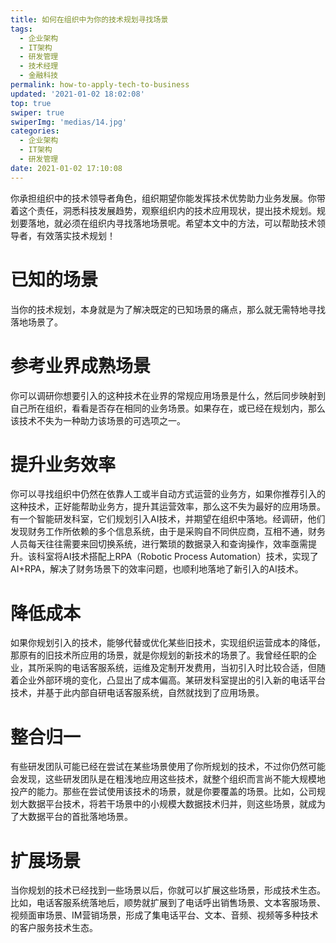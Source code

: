 ```yaml
---
title: 如何在组织中为你的技术规划寻找场景
tags:
  - 企业架构
  - IT架构
  - 研发管理
  - 技术经理
  - 金融科技
permalink: how-to-apply-tech-to-business
updated: '2021-01-02 18:02:08'
top: true
swiper: true
swiperImg: 'medias/14.jpg'
categories:
  - 企业架构
  - IT架构
  - 研发管理
date: 2021-01-02 17:10:08
---
```



你承担组织中的技术领导者角色，组织期望你能发挥技术优势助力业务发展。你带着这个责任，洞悉科技发展趋势，观察组织内的技术应用现状，提出技术规划。规划要落地，就必须在组织内寻找落地场景呢。希望本文中的方法，可以帮助技术领导者，有效落实技术规划！

# 已知的场景
当你的技术规划，本身就是为了解决既定的已知场景的痛点，那么就无需特地寻找落地场景了。

# 参考业界成熟场景
你可以调研你想要引入的这种技术在业界的常规应用场景是什么，然后同步映射到自己所在组织，看看是否存在相同的业务场景。如果存在，或已经在规划内，那么该技术不失为一种助力该场景的可选项之一。

# 提升业务效率
你可以寻找组织中仍然在依靠人工或半自动方式运营的业务方，如果你推荐引入的这种技术，正好能帮助业务方，提升其运营效率，那么这不失为最好的应用场景。有一个智能研发科室，它们规划引入AI技术，并期望在组织中落地。经调研，他们发现财务工作所依赖的多个信息系统，由于是采购自不同供应商，互相不通，财务人员每天往往需要来回切换系统，进行繁琐的数据录入和查询操作，效率亟需提升。该科室将AI技术搭配上RPA（Robotic Process Automation）技术，实现了AI+RPA，解决了财务场景下的效率问题，也顺利地落地了新引入的AI技术。

# 降低成本
如果你规划引入的技术，能够代替或优化某些旧技术，实现组织运营成本的降低，那原有的旧技术所应用的场景，就是你规划的新技术的场景了。我曾经任职的企业，其所采购的电话客服系统，运维及定制开发费用，当初引入时比较合适，但随着企业外部环境的变化，凸显出了成本偏高。某研发科室提出的引入新的电话平台技术，并基于此内部自研电话客服系统，自然就找到了应用场景。

# 整合归一
有些研发团队可能已经在尝试在某些场景使用了你所规划的技术，不过你仍然可能会发现，这些研发团队是在粗浅地应用这些技术，就整个组织而言尚不能大规模地投产的能力。那些在尝试使用该技术的场景，就是你要覆盖的场景。比如，公司规划大数据平台技术，将若干场景中的小规模大数据技术归并，则这些场景，就成为了大数据平台的首批落地场景。

# 扩展场景
当你规划的技术已经找到一些场景以后，你就可以扩展这些场景，形成技术生态。比如，电话客服系统落地后，顺势就扩展到了电话呼出销售场景、文本客服场景、视频面审场景、IM营销场景，形成了集电话平台、文本、音频、视频等多种技术的客户服务技术生态。